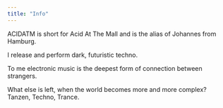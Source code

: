 ```yaml
---
title: "Info"
---
```

ACIDATM is short for Acid At The Mall and is the alias of Johannes from Hamburg.

I release and perform dark, futuristic techno.

To me electronic music is the deepest form of connection between strangers.

What else is left, when the world becomes more and more complex? Tanzen, Techno, Trance.
